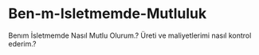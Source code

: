 # Ben-m-Isletmemde-Mutluluk
Benım İsletmemde Nasıl Mutlu Olurum.?
Üreti ve  maliyetlerimi  nasıl  kontrol ederim.?
